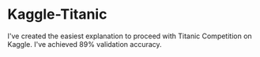 # Kaggle-Titanic
I've created the easiest explanation to proceed with Titanic Competition on Kaggle. I've achieved 89% validation accuracy.
